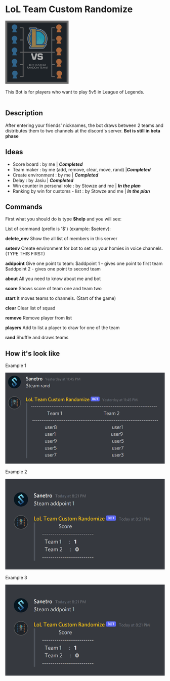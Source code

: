 # LoL Team Custom Randomize
<img src='https://github.com/sanetro/LoLTeamCustomRandomize/blob/master/img_example/logo.png?raw=true' alt="LoLTeamCustomRandomize Logo" width="200" height="200">

This Bot is for players who want to play 5v5 in League of Legends.<br><br>

<h2> Description </h2>

After entering your friends' nicknames, the bot draws between 2 teams and distributes them to two channels at the discord's server. <b>Bot is still in beta phase</b>

<h2> Ideas </h2>

<ul>
    <li> Score board : by me | <b><i>Completed</i></b></li>
    <li> Team maker : by me (add, remove, clear, move, rand) |<b><i>Completed</i></b> </li>
    <li> Create environment : by me | <b><i>Completed</i></b></li>
    <li> Delay : by Jasiu | <b><i>Completed</i></b> </li>
    <li> Win counter in personal role : by Stowze and me | <b><i>In the plan</i></b></li>
    <li> Ranking by win for customs - list : by Stowze and me | <b><i>In the plan</i></b></li>    
</ul>

<h2> Commands </h2>

First what you should do is type <b>$help</b> and you will see:

List of command (prefix is '$') (example: $setenv):

  <b>delete_env</b>               Show the all list of members in this server

  <b>setenv</b>                   Create environment for bot to set up your
                           homies in voice channels. (TYPE THIS FIRST)

  <b>addpoint</b>                 Give one point to team:
                           $addpoint 1 - gives one point to first team
                           $addpoint 2 - gives one point to second team

  <b>about</b>                    All you need to know about me and bot

  <b>score</b>                    Shows score of team one and team two

  <b>start</b>                    It moves teams to channels. (Start of the game)

  <b>clear</b>                    Clear list of squad

  <b>remove</b>                   Remove player from list

  <b>players</b>                  Add to list a player to draw for one of the team

  <b>rand</b>                     Shuffle and draws teams


<h2> How it's look like </h2>
<p>Example 1</p>
<img src="https://github.com/sanetro/LoLTeamCustomRandomize/blob/master/img_example/example1.png?raw=true">
<p>Example 2</p>
<img src="https://github.com/sanetro/LoLTeamCustomRandomize/blob/master/img_example/example2.png?raw=true">
<p>Example 3</p>
<img src="https://github.com/sanetro/LoLTeamCustomRandomize/blob/master/img_example/example2.png?raw=true">

